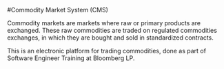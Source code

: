 #Commodity Market System (CMS)

Commodity markets are markets where raw or primary products are exchanged. These raw commodities are traded on regulated commodities exchanges, in which they are bought and sold in standardized contracts.

This is an electronic platform for trading commodities, done as part of Software Engineer Training at Bloomberg LP.

